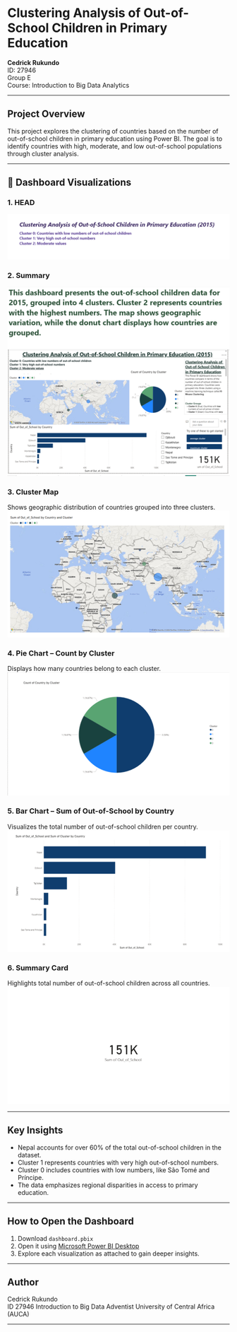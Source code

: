 # Clustering Analysis of Out-of-School Children in Primary Education

**Cedrick Rukundo**  
ID: 27946  
Group E  
Course: Introduction to Big Data Analytics  

---

## Project Overview

This project explores the clustering of countries based on the number of out-of-school children in primary education using Power BI. The goal is to identify countries with high, moderate, and low out-of-school populations through cluster analysis.

---



## 📌 Dashboard Visualizations

### 1. HEAD
![Head](Head.png)

### 2. Summary
![Summarry](Summary.png)
![OutofSchoolDashboard](OutofSchoolDashboard.png)


### 3. Cluster Map  
Shows geographic distribution of countries grouped into three clusters.
![Cluster Map](ClusterMap.png)

### 4. Pie Chart – Count by Cluster  
Displays how many countries belong to each cluster.
![Pie Chart](PieChart.png)

### 5. Bar Chart – Sum of Out-of-School by Country  
Visualizes the total number of out-of-school children per country.
![BarChart](BarChart.png)

### 6. Summary Card  
Highlights total number of out-of-school children across all countries.
![Cardt](Card.png)





---

## Key Insights

- Nepal accounts for over 60% of the total out-of-school children in the dataset.  
- Cluster 1 represents countries with very high out-of-school numbers.  
- Cluster 0 includes countries with low numbers, like São Tomé and Príncipe.  
- The data emphasizes regional disparities in access to primary education.

---

##  How to Open the Dashboard

1. Download `dashboard.pbix`
2. Open it using [Microsoft Power BI Desktop](https://powerbi.microsoft.com/desktop)
3. Explore each visualization as attached to gain deeper insights.

---

##  Author

Cedrick Rukundo  
ID 27946
Introduction to Big Data
Adventist University of Central Africa (AUCA)

---

